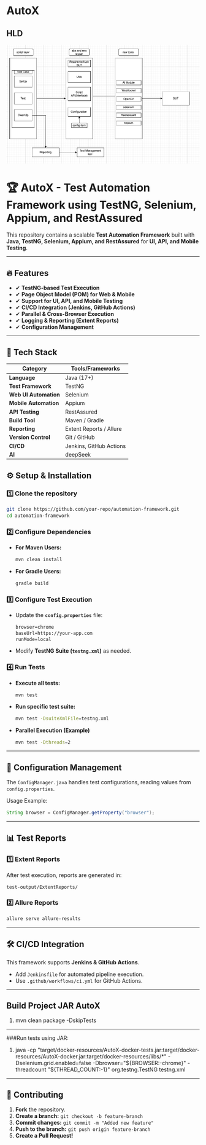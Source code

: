 # AutoX

## HLD
![image alt](https://github.com/SathvikSDET/AutoX/blob/e34d5f4de39e28035d381db0370d7f5529d54aae/HLD.png)


# 🏆 AutoX - Test Automation Framework using TestNG, Selenium, Appium, and RestAssured

This repository contains a scalable **Test Automation Framework** built with **Java, TestNG, Selenium, Appium, and RestAssured** for **UI, API, and Mobile Testing**.

---

## 🔥 Features
- ✔ **TestNG-based Test Execution**
- ✔ **Page Object Model (POM) for Web & Mobile**
- ✔ **Support for UI, API, and Mobile Testing**
- ✔ **CI/CD Integration (Jenkins, GitHub Actions)**
- ✔ **Parallel & Cross-Browser Execution**
- ✔ **Logging & Reporting (Extent Reports)**
- ✔ **Configuration Management**

---

## 🚀 Tech Stack

| Category       | Tools/Frameworks |
|---------------|----------------|
| **Language**  | Java (17+) |
| **Test Framework** | TestNG |
| **Web UI Automation** | Selenium |
| **Mobile Automation** | Appium |
| **API Testing** | RestAssured |
| **Build Tool** | Maven / Gradle |
| **Reporting** | Extent Reports / Allure |
| **Version Control** | Git / GitHub |
| **CI/CD** | Jenkins, GitHub Actions |
| **AI** | deepSeek |


## ⚙️ Setup & Installation

### 1️⃣ Clone the repository
```sh
git clone https://github.com/your-repo/automation-framework.git
cd automation-framework
```

### 2️⃣ Configure Dependencies
- **For Maven Users:**
  ```sh
  mvn clean install
  ```
- **For Gradle Users:**
  ```sh
  gradle build
  ```

### 3️⃣ Configure Test Execution
- Update the **`config.properties`** file:
  ```
  browser=chrome
  baseUrl=https://your-app.com
  runMode=local
  ```
- Modify **TestNG Suite (`testng.xml`)** as needed.

### 4️⃣ Run Tests
- **Execute all tests:**  
  ```sh
  mvn test
  ```
- **Run specific test suite:**  
  ```sh
  mvn test -DsuiteXmlFile=testng.xml
  ```
- **Parallel Execution (Example)**  
  ```sh
  mvn test -Dthreads=2
  ```

---

## 🐛 Configuration Management
The `ConfigManager.java` handles test configurations, reading values from `config.properties`.

Usage Example:
```java
String browser = ConfigManager.getProperty("browser");
```

---

## 📊 Test Reports

### 1️⃣ Extent Reports
After test execution, reports are generated in:
```
test-output/ExtentReports/
```

### 2️⃣ Allure Reports
```sh
allure serve allure-results
```

---

## 🛠️ CI/CD Integration
This framework supports **Jenkins & GitHub Actions**.
- Add `Jenkinsfile` for automated pipeline execution.
- Use `.github/workflows/ci.yml` for GitHub Actions.

---

## Build Project JAR AutoX

1. mvn clean package -DskipTests
---

###Run tests using JAR:

1. java -cp "target/docker-resources/AutoX-docker-tests.jar:target/docker-resources/AutoX-docker.jar:target/docker-resources/libs/*" 
             -Dselenium.grid.enabled=false
             -Dbrowser="${BROWSER:-chrome}"
             -threadcount "${THREAD_COUNT:-1}"
   org.testng.TestNG testng.xml 
             
---

## 🤝 Contributing
1. **Fork** the repository.  
2. **Create a branch:** `git checkout -b feature-branch`  
3. **Commit changes:** `git commit -m "Added new feature"`  
4. **Push to the branch:** `git push origin feature-branch`  
5. **Create a Pull Request!**  




